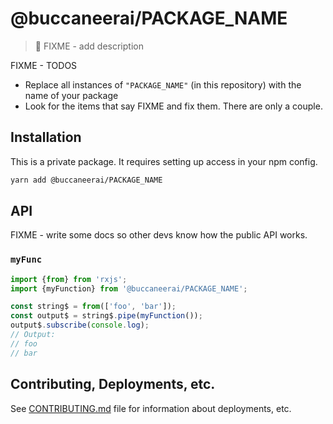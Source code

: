 # @buccaneerai/PACKAGE_NAME
> 🔨 FIXME - add description

FIXME - TODOS
- Replace all instances of `"PACKAGE_NAME"` (in this repository) with the name of your package
- Look for the items that say FIXME and fix them.  There are only a couple.

## Installation
This is a private package. It requires setting up access in your npm config.

```bash
yarn add @buccaneerai/PACKAGE_NAME
```

## API

FIXME - write some docs so other devs know how the public API works.
### `myFunc`
```js
import {from} from 'rxjs';
import {myFunction} from '@buccaneerai/PACKAGE_NAME';

const string$ = from(['foo', 'bar']);
const output$ = string$.pipe(myFunction());
output$.subscribe(console.log); 
// Output:
// foo
// bar
```

## Contributing, Deployments, etc.
See [CONTRIBUTING.md](https://github.com/buccaneerai/PACKAGE_NAME/blob/master/docs/CONTRIBUTING.md) file for information about deployments, etc.
